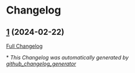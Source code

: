 # Changelog

## [1](https://github.com/laowangba233/Curtain/tree/1) (2024-02-22)

[Full Changelog](https://github.com/laowangba233/Curtain/compare/aae23f5f5ff59ffbfe230b83ca23d9e6a3e6b48c...1)



\* *This Changelog was automatically generated by [github_changelog_generator](https://github.com/github-changelog-generator/github-changelog-generator)*
